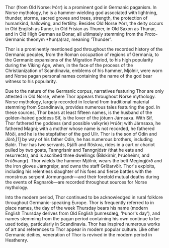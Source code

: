 Thor (from Old Norse: Þórr) is a prominent god in Germanic paganism. In Norse mythology, he is a hammer-wielding god associated with lightning, thunder, storms, sacred groves and trees, strength, the protection of humankind, hallowing, and fertility. Besides Old Norse Þórr, the deity occurs in Old English as Þunor, in Old Frisian as Thuner, in Old Saxon as Thunar, and in Old High German as Donar, all ultimately stemming from the Proto-Germanic theonym *Þun(a)raz, meaning 'Thunder'.

Thor is a prominently mentioned god throughout the recorded history of the Germanic peoples, from the Roman occupation of regions of Germania, to the Germanic expansions of the Migration Period, to his high popularity during the Viking Age, when, in the face of the process of the Christianization of Scandinavia, emblems of his hammer, Mjölnir, were worn and Norse pagan personal names containing the name of the god bear witness to his popularity.

Due to the nature of the Germanic corpus, narratives featuring Thor are only attested in Old Norse, where Thor appears throughout Norse mythology. Norse mythology, largely recorded in Iceland from traditional material stemming from Scandinavia, provides numerous tales featuring the god. In these sources, Thor bears at least fifteen names, is the husband of the golden-haired goddess Sif, is the lover of the jötunn Járnsaxa. With Sif, Thor fathered the goddess (and possible valkyrie) Þrúðr; with Járnsaxa, he fathered Magni; with a mother whose name is not recorded, he fathered Móði, and he is the stepfather of the god Ullr. Thor is the son of Odin and Jörð,[1] by way of his father Odin, he has numerous brothers, including Baldr. Thor has two servants, Þjálfi and Röskva, rides in a cart or chariot pulled by two goats, Tanngrisnir and Tanngnjóstr (that he eats and resurrects), and is ascribed three dwellings (Bilskirnir, Þrúðheimr, and Þrúðvangr). Thor wields the hammer Mjölnir, wears the belt Megingjörð and the iron gloves Járngreipr, and owns the staff Gríðarvölr. Thor's exploits, including his relentless slaughter of his foes and fierce battles with the monstrous serpent Jörmungandr—and their foretold mutual deaths during the events of Ragnarök—are recorded throughout sources for Norse mythology.

Into the modern period, Thor continued to be acknowledged in rural folklore throughout Germanic-speaking Europe. Thor is frequently referred to in place names, the day of the week Thursday bears his name (modern English Thursday derives from Old English þunresdæġ, 'Þunor's day'), and names stemming from the pagan period containing his own continue to be used today, particularly in Scandinavia. Thor has inspired numerous works of art and references to Thor appear in modern popular culture. Like other Germanic deities, veneration of Thor is revived in the modern period in Heathenry.

